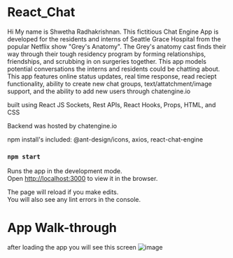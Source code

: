 # React_Chat

Hi My name is Shwetha Radhakrishnan. This fictitious Chat Engine App is developed for the residents and interns of Seattle Grace Hospital from the popular Netflix show "Grey's Anatomy". The Grey's anatomy cast finds their way through their tough residency program by forming relationships, friendships, and scrubbing in on surgeries together. This app models potential conversations the interns and residents could be chatting about. This app features online status updates, real time response, read reciept functionality, ability to create new chat groups, text/attatchment/image support, and the ability to add new users through chatengine.io

built using React JS Sockets, Rest APIs, React Hooks, Props, HTML, and CSS

Backend was hosted by chatengine.io

npm install's included: @ant-design/icons, axios, react-chat-engine


### `npm start`

Runs the app in the development mode.\
Open [http://localhost:3000](http://localhost:3000) to view it in the browser.

The page will reload if you make edits.\
You will also see any lint errors in the console.

# App Walk-through

after loading the app you will see this screen
![image](https://user-images.githubusercontent.com/64232154/123532553-0fbb1480-d6dc-11eb-84ba-99ee2d372746.png)

